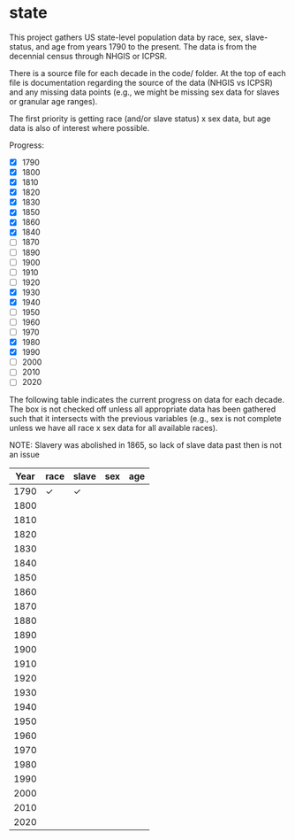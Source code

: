# state
This project gathers US state-level population data by race, sex, slave-status, 
and age from years 1790 to the present. The data is from the decennial 
census through NHGIS or ICPSR.

There is a source file for each decade in the code/ folder. At the top of each
file is documentation regarding the source of the data (NHGIS vs ICPSR) and any
missing data points (e.g., we might be missing sex data for slaves or granular
age ranges).

The first priority is getting race (and/or slave status) x sex data, but age
data is also of interest where possible.

Progress:
- [x] 1790
- [x] 1800
- [x] 1810
- [x] 1820
- [x] 1830
- [x] 1850
- [x] 1860
- [x] 1840
- [ ] 1870
- [ ] 1890
- [ ] 1900
- [ ] 1910
- [ ] 1920
- [x] 1930
- [x] 1940
- [ ] 1950
- [ ] 1960
- [ ] 1970
- [x] 1980
- [x] 1990
- [ ] 2000
- [ ] 2010
- [ ] 2020

The following table indicates the current progress on data for each
decade. The box is not checked off unless all appropriate data has been 
gathered such that it intersects with the previous variables (e.g., sex is 
not complete unless we have all race x sex data for all available races).

NOTE: Slavery was abolished in 1865, so lack of slave data past then is not 
an issue

| Year | race     | slave    | sex      | age      |
|------|----------|----------|----------|----------|
| 1790 | &check;  | &check;  |          |          |
| 1800 |          |          |          |          |
| 1810 |          |          |          |          |
| 1820 |          |          |          |          |
| 1830 |          |          |          |          |
| 1840 |          |          |          |          |
| 1850 |          |          |          |          |
| 1860 |          |          |          |          |
| 1870 |          |          |          |          |
| 1880 |          |          |          |          |
| 1890 |          |          |          |          |
| 1900 |          |          |          |          |
| 1910 |          |          |          |          |
| 1920 |          |          |          |          |
| 1930 |          |          |          |          |
| 1940 |          |          |          |          |
| 1950 |          |          |          |          |
| 1960 |          |          |          |          |
| 1970 |          |          |          |          |
| 1980 |          |          |          |          |
| 1990 |          |          |          |          |
| 2000 |          |          |          |          |
| 2010 |          |          |          |          |
| 2020 |          |          |          |          |
